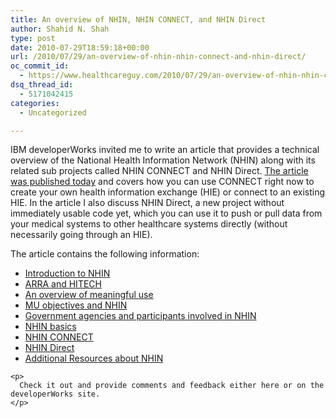 ```yaml
---
title: An overview of NHIN, NHIN CONNECT, and NHIN Direct
author: Shahid N. Shah
type: post
date: 2010-07-29T18:59:18+00:00
url: /2010/07/29/an-overview-of-nhin-nhin-connect-and-nhin-direct/
oc_commit_id:
  - https://www.healthcareguy.com/2010/07/29/an-overview-of-nhin-nhin-connect-and-nhin-direct/1478770694
dsq_thread_id:
  - 5171042415
categories:
  - Uncategorized

---
```

IBM developerWorks invited me to write an article that provides a technical overview of the National Health Information Network (NHIN) along with its related sub projects called NHIN CONNECT and NHIN Direct. [The article was published today][1] and covers how you can use CONNECT right now to create your own health information exchange (HIE) or connect to an existing HIE. In the article I also discuss NHIN Direct, a new project without immediately usable code yet, which you can use it to push or pull data from your medical systems to other healthcare systems directly (without necessarily going through an HIE).

The article contains the following information:<img src="https://www.ibm.com/i/c.gif" alt="" width="1" height="1" />

<div>
  <div>
    <ul>
      <li>
        <a href="https://www.ibm.com/developerworks/web/library/wa-nhindirect/#N1006B">Introduction to NHIN</a>
      </li>
      <li>
        <a href="https://www.ibm.com/developerworks/web/library/wa-nhindirect/#N1007D">ARRA and HITECH</a>
      </li>
      <li>
        <a href="https://www.ibm.com/developerworks/web/library/wa-nhindirect/#N10089">An overview of meaningful use</a>
      </li>
      <li>
        <a href="https://www.ibm.com/developerworks/web/library/wa-nhindirect/#N100B9">MU objectives and NHIN</a>
      </li>
      <li>
        <a href="https://www.ibm.com/developerworks/web/library/wa-nhindirect/#N10120">Government agencies and participants involved in NHIN</a>
      </li>
      <li>
        <a href="https://www.ibm.com/developerworks/web/library/wa-nhindirect/#N10147">NHIN basics</a>
      </li>
      <li>
        <a href="https://www.ibm.com/developerworks/web/library/wa-nhindirect/#N1018B">NHIN CONNECT</a>
      </li>
      <li>
        <a href="https://www.ibm.com/developerworks/web/library/wa-nhindirect/#N101AD">NHIN Direct</a>
      </li>
      <li>
        <a href="https://www.ibm.com/developerworks/web/library/wa-nhindirect/#resources">Additional Resources about NHIN</a>
      </li>
    </ul>
    
    <p>
      Check it out and provide comments and feedback either here or on the developerWorks site.
    </p>
  </div>
</div>

 [1]: https://www.ibm.com/developerworks/web/library/wa-nhindirect/